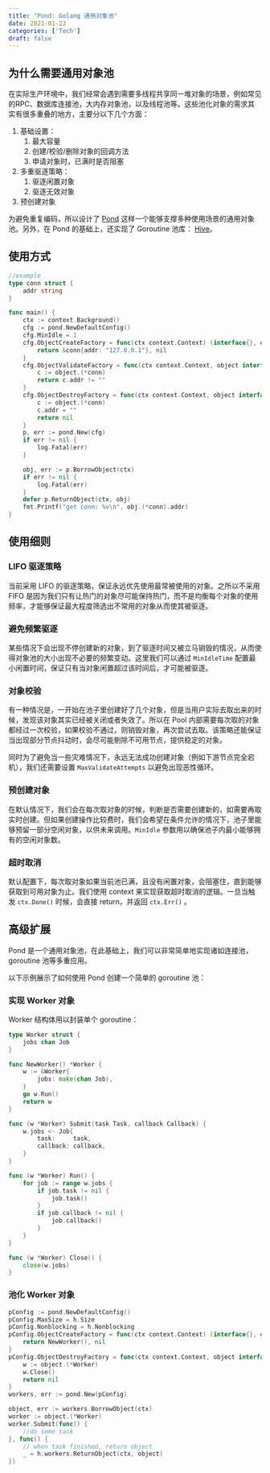 ```yaml
---
title: "Pond: Golang 通用对象池"
date: 2021-01-23
categories: ['Tech']
draft: false
---
```


## 为什么需要通用对象池

在实际生产环境中，我们经常会遇到需要多线程共享同一堆对象的场景，例如常见的RPC、数据库连接池，大内存对象池，以及线程池等。这些池化对象的需求其实有很多重叠的地方，主要分以下几个方面：

1. 基础设置：
   1. 最大容量
   2. 创建/校验/删除对象的回调方法
   3. 申请对象时，已满时是否阻塞
2. 多重驱逐策略：
   1. 驱逐闲置对象
   2. 驱逐无效对象
3. 预创建对象

为避免重复编码，所以设计了 [Pond](https://github.com/joway/pond) 这样一个能够支撑多种使用场景的通用对象池。另外，在 Pond 的基础上，还实现了 Goroutine 池库： [Hive](https://github.com/joway/hive)。

## 使用方式

```go
//example
type conn struct {
	addr string
}

func main() {
	ctx := context.Background()
	cfg := pond.NewDefaultConfig()
	cfg.MinIdle = 1
	cfg.ObjectCreateFactory = func(ctx context.Context) (interface{}, error) {
		return &conn{addr: "127.0.0.1"}, nil
	}
	cfg.ObjectValidateFactory = func(ctx context.Context, object interface{}) bool {
		c := object.(*conn)
		return c.addr != ""
	}
	cfg.ObjectDestroyFactory = func(ctx context.Context, object interface{}) error {
		c := object.(*conn)
		c.addr = ""
		return nil
	}
	p, err := pond.New(cfg)
	if err != nil {
		log.Fatal(err)
	}

	obj, err := p.BorrowObject(ctx)
	if err != nil {
		log.Fatal(err)
	}
	defer p.ReturnObject(ctx, obj)
	fmt.Printf("get conn: %v\n", obj.(*conn).addr)
}
```

## 使用细则

### LIFO 驱逐策略

当前采用 LIFO 的驱逐策略，保证永远优先使用最常被使用的对象。之所以不采用 FIFO 是因为我们只有让热门的对象尽可能保持热门，而不是均衡每个对象的使用频率，才能够保证最大程度筛选出不常用的对象从而使其被驱逐。

### 避免频繁驱逐

某些情况下会出现不停创建新的对象，到了驱逐时间又被立马销毁的情况，从而使得对象池的大小出现不必要的频繁变动。这里我们可以通过 `MinIdleTime` 配置最小闲置时间，保证只有当对象闲置超过该时间后，才可能被驱逐。

### 对象校验

有一种情况是，一开始在池子里创建好了几个对象，但是当用户实际去取出来的时候，发现该对象其实已经被关闭或者失效了。所以在 Pool 内部需要每次取的对象都经过一次校验，如果校验不通过，则销毁对象，再次尝试去取。该策略还能保证当出现部分节点抖动时，会尽可能剔除不可用节点，提供稳定的对象。

同时为了避免当一些灾难情况下，永远无法成功创建对象（例如下游节点完全宕机），我们还需要设置 `MaxValidateAttempts` 以避免出现恶性循环。

### 预创建对象

在默认情况下，我们会在每次取对象的时候，判断是否需要创建新的，如需要再取实时创建。但如果创建操作比较费时，我们会希望在条件允许的情况下，池子里能够预留一部分空闲对象，以供未来调用。`MinIdle` 参数用以确保池子内最小能够拥有的空闲对象数。

### 超时取消

默认配置下，每次取对象如果当前池已满，且没有闲置对象，会阻塞住，直到能够获取到可用对象为止。我们使用 context 来实现获取超时取消的逻辑。一旦当触发 `ctx.Done()` 时候，会直接 return，并返回 `ctx.Err()` 。

## 高级扩展

Pond 是一个通用对象池，在此基础上，我们可以非常简单地实现诸如连接池，goroutine 池等多重应用。

以下示例展示了如何使用 Pond 创建一个简单的 goroutine 池：

### 实现 Worker 对象

Worker 结构体用以封装单个 goroutine：

```go
type Worker struct {
	jobs chan Job
}

func NewWorker() *Worker {
	w := &Worker{
		jobs: make(chan Job),
	}
	go w.Run()
	return w
}

func (w *Worker) Submit(task Task, callback Callback) {
	w.jobs <- Job{
		task:     task,
		callback: callback,
	}
}

func (w *Worker) Run() {
	for job := range w.jobs {
		if job.task != nil {
			job.task()
		}
		if job.callback != nil {
			job.callback()
		}
	}
}

func (w *Worker) Close() {
	close(w.jobs)
}
```

### 池化 Worker 对象

```go
pConfig := pond.NewDefaultConfig()
pConfig.MaxSize = h.Size
pConfig.Nonblocking = h.Nonblocking
pConfig.ObjectCreateFactory = func(ctx context.Context) (interface{}, error) {
    return NewWorker(), nil
}
pConfig.ObjectDestroyFactory = func(ctx context.Context, object interface{}) error {
    w := object.(*Worker)
    w.Close()
    return nil
}
workers, err := pond.New(pConfig)

object, err := workers.BorrowObject(ctx)
worker := object.(*Worker)
worker.Submit(func() {
    //do some task
}, func() {
    // when task finished, return object
    _ = h.workers.ReturnObject(ctx, object)
})
```
